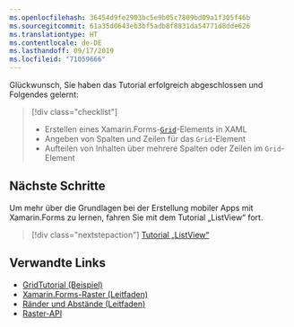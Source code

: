 ```yaml
---
ms.openlocfilehash: 36454d9fe2903bc5e9b05c7809bd09a1f305f46b
ms.sourcegitcommit: 61a35d0643eb3bf5adb8f8831da54771d8dde626
ms.translationtype: HT
ms.contentlocale: de-DE
ms.lasthandoff: 09/17/2019
ms.locfileid: "71059666"
---
```

Glückwunsch, Sie haben das Tutorial erfolgreich abgeschlossen und Folgendes gelernt:

> [!div class="checklist"]
>
> - Erstellen eines Xamarin.Forms-[`Grid`](xref:Xamarin.Forms.Grid)-Elements in XAML
> - Angeben von Spalten und Zeilen für das `Grid`-Element
> - Aufteilen von Inhalten über mehrere Spalten oder Zeilen im `Grid`-Element

## <a name="next-steps"></a>Nächste Schritte

Um mehr über die Grundlagen bei der Erstellung mobiler Apps mit Xamarin.Forms zu lernen, fahren Sie mit dem Tutorial „ListView“ fort.

> [!div class="nextstepaction"]
> [Tutorial „ListView“](~/get-started/tutorials/listview/index.yml)

## <a name="related-links"></a>Verwandte Links

- [GridTutorial (Beispiel)](https://docs.microsoft.com/samples/xamarin/xamarin-forms-samples/getstarted-tutorials-gridtutorial/)
- [Xamarin.Forms-Raster (Leitfaden)](~/xamarin-forms/user-interface/layouts/grid.md)
- [Ränder und Abstände (Leitfaden)](~/xamarin-forms/user-interface/layouts/margin-and-padding.md)
- [Raster-API](xref:Xamarin.Forms.Grid)

